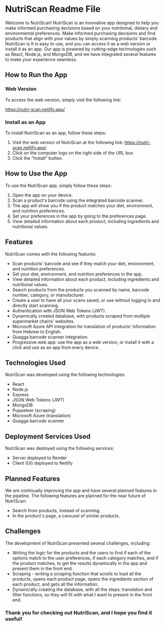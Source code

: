 # NutriScan Readme File

Welcome to NutriScan! 
NutriScan is an innovative app designed to help you make informed purchasing decisions based on your nutritional, dietary and environmental preferences. Make informed purchasing decisions and find products that align with your values by simply scanning products' barcode. 
NutriScan is  It is easy to use, and you can access it as a web version or install it as an app. Our app is powered by cutting-edge technologies such as React, Node.js, and MongoDB, and we have integrated several features to make your experience seamless.

## How to Run the App

### Web Version

To access the web version, simply visit the following link:

https://nutri-scan.netlify.app/

### Install as an App

To install NutriScan as an app, follow these steps:

1. Visit the web version of NutriScan at the following link: https://nutri-scan.netlify.app/
2. Click on the computer logo on the right side of the URL box.
3. Click the "Install" button.

## How to Use the App

To use the NutriScan app, simply follow these steps:

1. Open the app on your device.
2. Scan a product's barcode using the integrated barcode scanner.
3. The app will show you if the product matches your diet, environment, and nutrition preferences.
4. Set your preferences in the app by going to the preferences page.
5. View detailed information about each product, including ingredients and nutritional values.

## Features

NutriScan comes with the following features:

- Scan products' barcode and see if they match your diet, environment, and nutrition preferences.
- Set your diet, environment, and nutrition preferences in the app.
- View detailed information about each product, including ingredients and nutritional values.
- Search products from the products you scanned by name, barcode number, category, or manufacturer.
- Create a user to have all your scans saved, or use without logging in and directly start scanning.
- Authentication with JSON Web Tokens (JWT).
- Dynamically created database, with products scraped from multiple supermarket chains' websites.
- Microsoft Azure API integration for translation of products' information from Hebrew to English.
- Quagga barcode scanner integration.
- Progressive web app: use the app as a web version, or install it with a click and use as an app from every device.

## Technologies Used

NutriScan was developed using the following technologies:

- React
- Node.js
- Express
- JSON Web Tokens (JWT)
- MongoDB
- Puppeteer (scraping)
- Microsoft Azure (translation)
- Quagga barcode scanner

## Deployment Services Used

NutriScan was deployed using the following services:

- Server deployed to Render
- Client (UI) deployed to Netlify

## Planned Features

We are continually improving the app and have several planned features in the pipeline. The following features are planned for the near future of NutriScan:

- Search from products, instead of scanning.
- In the product's page, a carousel of similar products.

## Challenges

The development of NutriScan presented several challenges, including:

- Writing the logic for the products and the users to find if each of the options match to the user preferences, if each category matches, and if the product matches, to get the results dynamically in the app and present them in the front end.
- Scraping - writing a scraping function that scrolls to load all the products, opens each product page, opens the ingredients section of each product, and gets all the information.
- Dynamically creating the database, with all the steps: translation and filter functions, so they will fit with what I want to present in the front end.

### Thank you for checking out NutriScan, and I hope you find it useful!
